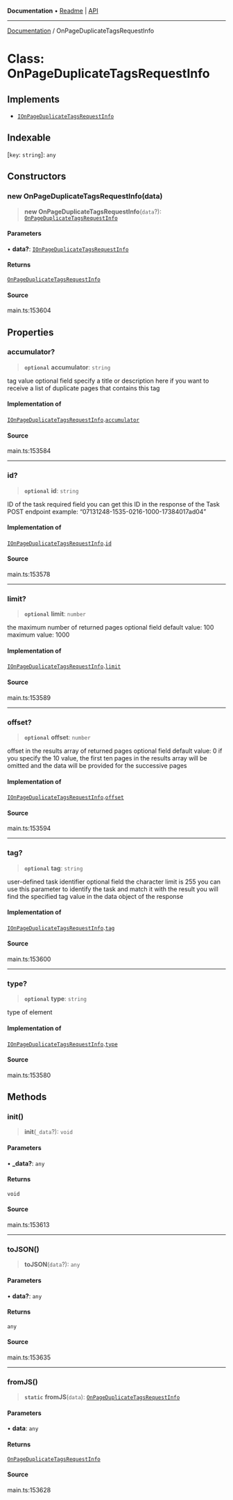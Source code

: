 **Documentation** • [Readme](../README.md) \| [API](../globals.md)

***

[Documentation](../README.md) / OnPageDuplicateTagsRequestInfo

# Class: OnPageDuplicateTagsRequestInfo

## Implements

- [`IOnPageDuplicateTagsRequestInfo`](../interfaces/IOnPageDuplicateTagsRequestInfo.md)

## Indexable

 \[`key`: `string`\]: `any`

## Constructors

### new OnPageDuplicateTagsRequestInfo(data)

> **new OnPageDuplicateTagsRequestInfo**(`data`?): [`OnPageDuplicateTagsRequestInfo`](OnPageDuplicateTagsRequestInfo.md)

#### Parameters

• **data?**: [`IOnPageDuplicateTagsRequestInfo`](../interfaces/IOnPageDuplicateTagsRequestInfo.md)

#### Returns

[`OnPageDuplicateTagsRequestInfo`](OnPageDuplicateTagsRequestInfo.md)

#### Source

main.ts:153604

## Properties

### accumulator?

> **`optional`** **accumulator**: `string`

tag value
optional field
specify a title or description here if you want to receive a list of duplicate pages that contains this tag

#### Implementation of

[`IOnPageDuplicateTagsRequestInfo`](../interfaces/IOnPageDuplicateTagsRequestInfo.md).[`accumulator`](../interfaces/IOnPageDuplicateTagsRequestInfo.md#accumulator)

#### Source

main.ts:153584

***

### id?

> **`optional`** **id**: `string`

ID of the task
required field
you can get this ID in the response of the Task POST endpoint
example:
“07131248-1535-0216-1000-17384017ad04”

#### Implementation of

[`IOnPageDuplicateTagsRequestInfo`](../interfaces/IOnPageDuplicateTagsRequestInfo.md).[`id`](../interfaces/IOnPageDuplicateTagsRequestInfo.md#id)

#### Source

main.ts:153578

***

### limit?

> **`optional`** **limit**: `number`

the maximum number of returned pages
optional field
default value: 100
maximum value: 1000

#### Implementation of

[`IOnPageDuplicateTagsRequestInfo`](../interfaces/IOnPageDuplicateTagsRequestInfo.md).[`limit`](../interfaces/IOnPageDuplicateTagsRequestInfo.md#limit)

#### Source

main.ts:153589

***

### offset?

> **`optional`** **offset**: `number`

offset in the results array of returned pages
optional field
default value: 0
if you specify the 10 value, the first ten pages in the results array will be omitted and the data will be provided for the successive pages

#### Implementation of

[`IOnPageDuplicateTagsRequestInfo`](../interfaces/IOnPageDuplicateTagsRequestInfo.md).[`offset`](../interfaces/IOnPageDuplicateTagsRequestInfo.md#offset)

#### Source

main.ts:153594

***

### tag?

> **`optional`** **tag**: `string`

user-defined task identifier
optional field
the character limit is 255
you can use this parameter to identify the task and match it with the result
you will find the specified tag value in the data object of the response

#### Implementation of

[`IOnPageDuplicateTagsRequestInfo`](../interfaces/IOnPageDuplicateTagsRequestInfo.md).[`tag`](../interfaces/IOnPageDuplicateTagsRequestInfo.md#tag)

#### Source

main.ts:153600

***

### type?

> **`optional`** **type**: `string`

type of element

#### Implementation of

[`IOnPageDuplicateTagsRequestInfo`](../interfaces/IOnPageDuplicateTagsRequestInfo.md).[`type`](../interfaces/IOnPageDuplicateTagsRequestInfo.md#type)

#### Source

main.ts:153580

## Methods

### init()

> **init**(`_data`?): `void`

#### Parameters

• **\_data?**: `any`

#### Returns

`void`

#### Source

main.ts:153613

***

### toJSON()

> **toJSON**(`data`?): `any`

#### Parameters

• **data?**: `any`

#### Returns

`any`

#### Source

main.ts:153635

***

### fromJS()

> **`static`** **fromJS**(`data`): [`OnPageDuplicateTagsRequestInfo`](OnPageDuplicateTagsRequestInfo.md)

#### Parameters

• **data**: `any`

#### Returns

[`OnPageDuplicateTagsRequestInfo`](OnPageDuplicateTagsRequestInfo.md)

#### Source

main.ts:153628
